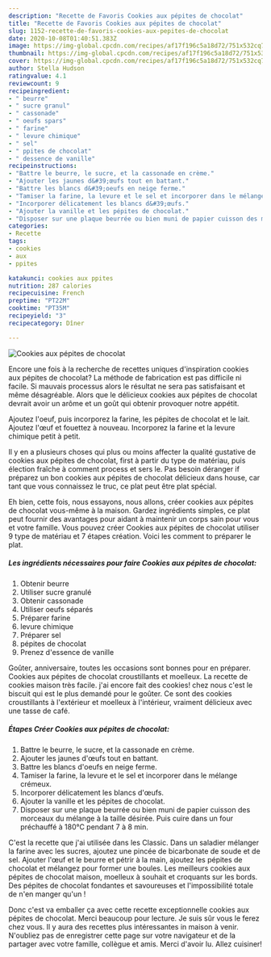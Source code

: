 ```yaml
---
description: "Recette de Favoris Cookies aux pépites de chocolat"
title: "Recette de Favoris Cookies aux pépites de chocolat"
slug: 1152-recette-de-favoris-cookies-aux-pepites-de-chocolat
date: 2020-10-08T01:40:51.383Z
image: https://img-global.cpcdn.com/recipes/af17f196c5a18d72/751x532cq70/cookies-aux-pepites-de-chocolat-photo-principale-de-la-recette.jpg
thumbnail: https://img-global.cpcdn.com/recipes/af17f196c5a18d72/751x532cq70/cookies-aux-pepites-de-chocolat-photo-principale-de-la-recette.jpg
cover: https://img-global.cpcdn.com/recipes/af17f196c5a18d72/751x532cq70/cookies-aux-pepites-de-chocolat-photo-principale-de-la-recette.jpg
author: Stella Hudson
ratingvalue: 4.1
reviewcount: 9
recipeingredient:
- " beurre"
- " sucre granul"
- " cassonade"
- " oeufs spars"
- " farine"
- " levure chimique"
- " sel"
- " ppites de chocolat"
- " dessence de vanille"
recipeinstructions:
- "Battre le beurre, le sucre, et la cassonade en crème."
- "Ajouter les jaunes d&#39;œufs tout en battant."
- "Battre les blancs d&#39;oeufs en neige ferme."
- "Tamiser la farine, la levure et le sel et incorporer dans le mélange crémeux."
- "Incorporer délicatement les blancs d&#39;œufs."
- "Ajouter la vanille et les pépites de chocolat."
- "Disposer sur une plaque beurrée ou bien muni de papier cuisson des morceaux du mélange à la taille désirée. Puis cuire dans un four préchauffé à 180°C pendant 7 à 8 min."
categories:
- Recette
tags:
- cookies
- aux
- ppites

katakunci: cookies aux ppites 
nutrition: 287 calories
recipecuisine: French
preptime: "PT22M"
cooktime: "PT35M"
recipeyield: "3"
recipecategory: Dîner

---
```



![Cookies aux pépites de chocolat](https://img-global.cpcdn.com/recipes/af17f196c5a18d72/751x532cq70/cookies-aux-pepites-de-chocolat-photo-principale-de-la-recette.jpg)

Encore une fois à la recherche de recettes uniques d'inspiration cookies aux pépites de chocolat? La méthode de fabrication est pas difficile ni facile. Si mauvais processus alors le résultat ne sera pas satisfaisant et même désagréable. Alors que le délicieux cookies aux pépites de chocolat devrait avoir un arôme et un goût qui obtenir provoquer notre appétit.

Ajoutez l&#39;oeuf, puis incorporez la farine, les pépites de chocolat et le lait. Ajoutez l&#39;œuf et fouettez à nouveau. Incorporez la farine et la levure chimique petit à petit.

Il y en a plusieurs choses qui plus ou moins affecter la qualité gustative de cookies aux pépites de chocolat, first à partir du type de matériau, puis élection fraîche à comment process et sers le. Pas besoin déranger if préparez un bon cookies aux pépites de chocolat délicieux dans house, car tant que vous connaissez le truc, ce plat peut être plat spécial.


Eh bien, cette fois, nous essayons, nous allons, créer cookies aux pépites de chocolat vous-même à la maison. Gardez ingrédients simples, ce plat peut fournir des avantages pour aidant à maintenir un corps sain pour vous et votre famille. Vous pouvez créer Cookies aux pépites de chocolat utiliser 9 type de matériau et 7 étapes création. Voici les comment to préparer le plat.

<!--inarticleads1-->

##### Les ingrédients nécessaires pour faire Cookies aux pépites de chocolat:

1. Obtenir  beurre
1. Utiliser  sucre granulé
1. Obtenir  cassonade
1. Utiliser  oeufs séparés
1. Préparer  farine
1.   levure chimique
1. Préparer  sel
1.   pépites de chocolat
1. Prenez  d&#39;essence de vanille


Goûter, anniversaire, toutes les occasions sont bonnes pour en préparer. Cookies aux pépites de chocolat croustillants et moelleux. La recette de cookies maison très facile. j&#39;ai encore fait des cookies! chez nous c&#39;est le biscuit qui est le plus demandé pour le goûter. Ce sont des cookies croustillants à l&#39;extérieur et moelleux à l&#39;intérieur, vraiment délicieux avec une tasse de café. 

<!--inarticleads2-->

##### Étapes Créer Cookies aux pépites de chocolat:

1. Battre le beurre, le sucre, et la cassonade en crème.
1. Ajouter les jaunes d&#39;œufs tout en battant.
1. Battre les blancs d&#39;oeufs en neige ferme.
1. Tamiser la farine, la levure et le sel et incorporer dans le mélange crémeux.
1. Incorporer délicatement les blancs d&#39;œufs.
1. Ajouter la vanille et les pépites de chocolat.
1. Disposer sur une plaque beurrée ou bien muni de papier cuisson des morceaux du mélange à la taille désirée. Puis cuire dans un four préchauffé à 180°C pendant 7 à 8 min.


C&#39;est la recette que j&#39;ai utilisée dans les Classic. Dans un saladier mélanger la farine avec les sucres, ajoutez une pincée de bicarbonate de soude et de sel. Ajouter l&#39;œuf et le beurre et pétrir à la main, ajoutez les pépites de chocolat et mélangez pour former une boules. Les meilleurs cookies aux pépites de chocolat maison, moelleux à souhait et croquants sur les bords. Des pépites de chocolat fondantes et savoureuses et l&#39;impossibilité totale de n&#39;en manger qu&#39;un ! 


Donc c'est va emballer ça avec cette recette exceptionnelle cookies aux pépites de chocolat. Merci beaucoup pour lecture. Je suis sûr vous le ferez chez vous. Il y aura des recettes plus  intéressantes in maison à venir. N'oubliez pas de enregistrer cette page sur votre navigateur et de la partager avec votre famille, collègue et amis. Merci d'avoir lu. Allez cuisiner!
